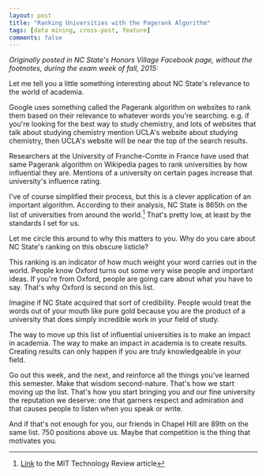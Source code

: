 ```yaml
---
layout: post
title: "Ranking Universities with the Pagerank Algorithm"
tags: [data mining, cross-post, feature]
comments: false
---
```


_Originally posted in NC State's Honors Village Facebook page, without the footnotes, during the exam week of fall, 2015:_

Let me tell you a little something interesting about NC State's relevance to the world of academia.

Google uses something called the Pagerank algorithm on websites to rank them based on their relevance to whatever words you're searching. e.g. if you're looking for the best way to study chemistry, and lots of websites that talk about studying chemistry mention UCLA's website about studying chemistry, then UCLA's website will be near the top of the search results.

Researchers at the University of Franche-Comte in France have used that same Pagerank algorithm on Wikipedia pages to rank universities by how influential they are. Mentions of a university on certain pages increase that university's influence rating.

I've of course simplified their process, but this is a clever application of an important algorithm. According to their analysis, NC State is 865th on the list of universities from around the world.[^1] That's pretty low, at least by the standards I set for us.

Let me circle this around to why this matters to you. Why do you care about NC State's ranking on this obscure listicle?

This ranking is an indicator of how much weight your word carries out in the world. People know Oxford turns out some very wise people and important ideas. If you're from Oxford, people are going care about what you have to say. That's why Oxford is second on this list.

Imagine if NC State acquired that sort of credibility. People would treat the words out of your mouth like pure gold because you are the product of a university that does simply incredible work in your field of study.

The way to move up this list of influential universities is to make an impact in academia. The way to make an impact in academia is to create results. Creating results can only happen if you are truly knowledgeable in your field.

Go out this week, and the next, and reinforce all the things you've learned this semester. Make that wisdom second-nature. That's how we start moving up the list. That's how you start bringing you and our fine university the reputation we deserve: one that garners respect and admiration and that causes people to listen when you speak or write.

And if that's not enough for you, our friends in Chapel Hill are 89th on the same list. 750 positions above us. Maybe that competition is the thing that motivates you.

[^1]: [Link](https://www.technologyreview.com/s/544266/wikipedia-mining-algorithm-reveals-worlds-most-influential-universities/) to the MIT Technology Review article